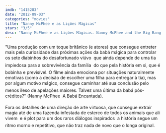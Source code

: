 ```yaml
---
imdb: "1415283"
date: "2012-09-03"
categories: "movies"
title: "Nanny McPhee e as Lições Mágicas"
stars: "3/5"
desc: "Nanny McPhee e as Lições Mágicas. Nanny McPhee and the Big Bang (UK, 2010). Dirigido por Susanna White. Escrito por Emma Thompson, Christianna Brand. Com Maggie Gyllenhaal, Oscar Steer, Asa Butterfield, Lil Woods, Eros Vlahos, Rosie Taylor-Ritson, Daniel Mays, Rhys Ifans, Maggie Smith."
---
```

"Uma produção com um toque britânico (e atores) que consegue entreter mais pela curiosidade das próximas ações da babá mágica para controlar os sete diabinhos do desafortunado viúvo  que ainda depende de uma tia impiedosa para a sobrevivência da família  do que pela história em si, que é bobinha e previsível. O filme ainda emociona por situações naturalmente emotivas (como a decisão de escolher uma filha para entregar à tia), mas por algum motivo mágico, consegue caminhar até sua conclusão pelo menos ileso de apelações maiores. Talvez uma última da babá pós-créditos?" (Nanny McPhee  A Babá Encantada).

Fora os detalhes de uma direção de arte virtuosa, que consegue extrair magia até de uma fazenda infestada de esterco de todos os animais que ali vivem  e é plot para um dos raros diálogos inspirados  a história segue um ritmo morno e repetitivo, que não traz nada de novo que o longa original.

